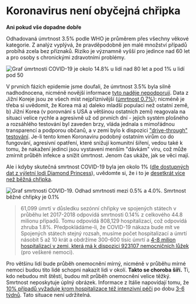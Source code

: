 # Koronavirus není obyčejná chřipka
**Ani pokud vše dopadne dobře**

Odhadovaná úmrtnost 3.5% podle WHO je průměrem přes všechny věkové kategorie. Z analýz vyplývá, že pravděpodobně jen malé množství případů probíhá zcela bez příznaků. Riziko je významně vyšší pro jedince nad 60 let a pro osoby s chronickými zdravotními problémy.

![Graf úmrtnosti COVID-19 je okolo 14.8% u lidí nad 80 let a pod 1% u lidí pod 50](images/mortality-rate-by-age.svg)

V prvních fázích epidemie jsme doufali, že úmrtnost 3.5% byla silně nadhodnocena, nicméně novější informace [tyto naděje nepodporují](https://www.statnews.com/2020/02/25/new-data-from-china-buttress-fears-about-high-coronavirus-fatality-rate-who-expert-says/). Data z Jižní Koreje jsou ze všech míst nejpříznivější ([úmrtnost 0.7%](https://twitter.com/marcelsalathe/status/1236914078632812544)); nicméně je třeba si uvědomit, že Korea má a) daleko mladší populaci než ostatní země, b) Jižní Korea (v porovnání s USA a většinou ostatních zemí) reagovala na situaci velice rychle a agresivně už od prvních dní - jejich systém plošného a rozsáhlého testování byl zaveden brzy, vláda jednala s mimořádnou transparencí a podporou občanů, a v zemi bylo k dispozici ["drive-through" testování](https://twitter.com/cnni/status/1234524871226482688). Je-li tento kmen Koronaviru podobný ostatním virům co do fungování, agresivní opatření, které snižují komunitní šíření, vedou také k tomu, že nakažení jedinci jsou vystaveni menším "dávkám" viru, což může zmírnit průběh infekce a snížit úmrtnost. Jenom čas ukáže, jak se věci mají.

Ale i kdyby skutečná smrtnost COVID-19 byla jen okolo 1% ([dle dostupných dat z výletní lodi Diamond Princess](https://wwwnc.cdc.gov/eid/article/26/6/20-0452_article)), uvědomte si, že i to je [desetkrát více než běžná chřipka](https://www.bloomberg.com/opinion/articles/2020-03-05/how-bad-is-the-coronavirus-let-s-compare-with-sars-ebola-flu).

![Graf smrtnosti COVID-19. Odhad smrtnosti mezi 0.5% a 4.0%. Smrtnost běžné chřipky je 0.1%](images/mortality-rate.svg)

> 61,099 úmrtí v důsledku sezónní chřipky ve spojených státech v průběhu let 2017-2018 odpovídá smrtnosti 0.14% z celkového 44.8 milionu případů. Tomu odpovídá 808,129 hospitalizací, což odpovídá zhruba 1.8%. Předpokládáme-li, že  COVID-19 nákaza bude mít ve Spojených státech stejný rozsah, musíme počet hospitalizací a úmrtí násobit 5 až 10 krát a obdržíme 300-600 tisíc úmrtí a [4-8 milion hospitalizací v zemi, která má k dispozici 923107 nemocničních lůžek](https://www.bloomberg.com/opinion/articles/2020-03-05/how-bad-is-the-coronavirus-let-s-compare-with-sars-ebola-flu) (pro veškeré nemoci).

Pro většinu lidí bude průběh onemocnění mírný, nicméně v průběhu mírné nemoci budou tito lidé schopni nakazit lidi v okolí. **Takto se choroba šíří.** Ti, kdo nebudou mít štěstí, budou mít průběh onemocnění velice těžký. Smrtnost neposkytuje úplný obrázek. Informace z Itálie napovídají tomu, že [10% případů vyžaduje krom hospitalizace též intenzivní péči](https://twitter.com/marcelsalathe/status/1235662457261023232) po dobu [3-6 týdnů](https://www.washingtonpost.com/health/2020/03/07/how-doctors-treat-sickest-coronavirus-patients/). Tato situace není udržitelná.
